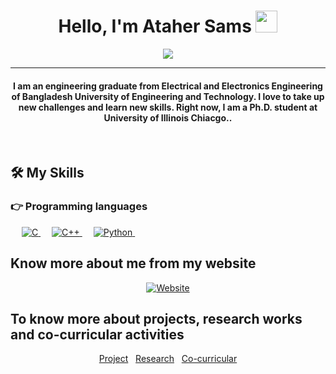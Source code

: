 
<head>
  <meta name="google-site-verification" content="f1kc537pLQWwNrtbOFQzxqRoQa5kd11JfufzfnZjf-w" />
 </head>

<h1 align="center">Hello, I'm Ataher Sams <img src="https://media.giphy.com/media/hvRJCLFzcasrR4ia7z/giphy.gif" width="35"></h1>
<p align="center">
  <a href="https://github.com/DenverCoder1/readme-typing-svg"><img src="https://readme-typing-svg.herokuapp.com?lines=Electrical+and+Electronics+Engineering;DS%20|%20AI%20|%20ML%20Enthusiast;Travel%20Enthusiast%20&center=true&width=500&height=50"></a>
</p>
<hr/>
<h4 align="center">I am an engineering graduate from Electrical and Electronics Engineering of Bangladesh University of Engineering and Technology. I love to take up new challenges and learn new skills. Right now, I am a Ph.D. student at University of Illinois Chiacgo..</h4>
<br>




## 🛠️ My Skills

### 👉 Programming languages

<p align="left"> 
  &emsp; 
  <a href="https://www.cprogramming.com/" target="_blank"> 
    <img alt="C" src="https://img.shields.io/badge/C%20-%232370ED.svg?logo=c&logoColor=white">
  </a> 
  &emsp;
  <a href="https://www.w3schools.com/cpp/" target="_blank"> 
    <img alt="C++" src="https://img.shields.io/badge/C++%20-%2300599C.svg?logo=c%2B%2B&logoColor=white">
  </a> 
  &emsp;
   <a href="https://www.python.org" target="_blank">
    <img alt="Python" src="https://img.shields.io/badge/Python%20-%2314354C.svg?logo=python&logoColor=white">
  </a>
  &emsp;
</p>

## Know more about me from my website
<p align="center">
  <a href="https://asnsams.github.io/"><img src="https://asnsams.github.io/images/logo.jpg" alt="Website"/></a>
</p>

## To know more about projects, research works and co-curricular activities
<p align="center">
  <a href="https://asnsams.github.io/Projects.html">Project</a> 
  &nbsp
  <a href="https://asnsams.github.io/Research-Works.html">Research</a>
  &nbsp
  <a href="https://asnsams.github.io/Co-curricular.html">Co-curricular</a>
</p>
